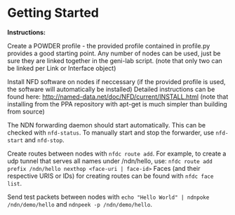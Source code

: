 # Getting Started

**Instructions:**

Create a POWDER profile - the provided profile contained in profile.py provides a good starting point. Any number of nodes can be used, just be sure they are linked together in the geni-lab script. (note that only two can be linked per Link or Interface object)

Install NFD software on nodes if neccessary (if the provided profile is used, the software will automatically be installed)
Detailed instructions can be found here: http://named-data.net/doc/NFD/current/INSTALL.html (note that installing from the PPA repository with apt-get is much simpler than building from source)

The NDN forwarding daemon should start automatically. This can be checked with `nfd-status`. To manually start and stop the forwarder, use `nfd-start` and `nfd-stop`.

Create routes between nodes with `nfdc route add`. For example, to create a udp tunnel that serves all names under /ndn/hello, use: `nfdc route add prefix /ndn/hello nexthop <face-uri | face-id>`
Faces (and their respective URIS or IDs) for creating routes can be found with `nfdc face list`.

Send test packets between nodes with `echo "Hello World" | ndnpoke /ndn/demo/hello` and `ndnpeek -p /ndn/demo/hello`.



